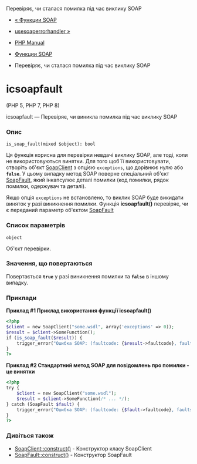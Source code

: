 Перевіряє, чи сталася помилка під час виклику SOAP

-   [« Функции SOAP](ref.soap.html)
    
-   [usesoaperrorhandler »](function.use-soap-error-handler.html)
    
-   [PHP Manual](index.html)
    
-   [Функции SOAP](ref.soap.html)
    
-   Перевіряє, чи сталася помилка під час виклику SOAP
    

# ісsoapfault

(PHP 5, PHP 7, PHP 8)

ісsoapfault — Перевіряє, чи виникла помилка під час виклику SOAP

### Опис

```methodsynopsis
is_soap_fault(mixed $object): bool
```

Ця функція корисна для перевірки невдачі виклику SOAP, але тоді, коли не використовуються винятки. Для того щоб її використовувати, створіть об'єкт [SoapClient](class.soapclient.html) з опцією `exceptions`, що дорівнює нулю або **`false`**. У цьому випадку метод SOAP поверне спеціальний об'єкт [SoapFault](class.soapfault.html), який інкапсулює деталі помилки (код помилки, рядок помилки, одержувач та деталі).

Якщо опція `exceptions` не встановлено, то виклик SOAP буде викидати виняток у разі виникнення помилки. Функція **ісsoapfault()** перевіряє, чи є переданий параметр об'єктом [SoapFault](class.soapfault.html)

### Список параметрів

`object`

Об'єкт перевірки.

### Значення, що повертаються

Повертається **`true`** у разі виникнення помилки та **`false`** в іншому випадку.

### Приклади

**Приклад #1 Приклад використання функції **ісsoapfault()****

```php
<?php
$client = new SoapClient("some.wsdl", array('exceptions' => 0));
$result = $client->SomeFunction();
if (is_soap_fault($result)) {
    trigger_error("Ошибка SOAP: (faultcode: {$result->faultcode}, faultstring: {$result->faultstring})", E_USER_ERROR);
}
?>
```

**Приклад #2 Стандартний метод SOAP для повідомлень про помилки - це винятки**

```php
<?php
try {
    $client = new SoapClient("some.wsdl");
    $result = $client->SomeFunction(/* ... */);
} catch (SoapFault $fault) {
    trigger_error("Ошибка SOAP: (faultcode: {$fault->faultcode}, faultstring: {$fault->faultstring})", E_USER_ERROR);
}
?>
```

### Дивіться також

-   [SoapClient::construct()](soapclient.construct.html) - Конструктор класу SoapClient
-   [SoapFault::construct()](soapfault.construct.html) - Конструктор SoapFault